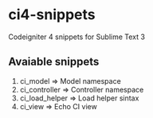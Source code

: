 # ci4-snippets
Codeigniter 4 snippets for Sublime Text 3

## Avaiable snippets
1. ci_model => Model namespace
2. ci_controller => Controller namespace
3. ci_load_helper => Load helper sintax
4. ci_view => Echo CI view